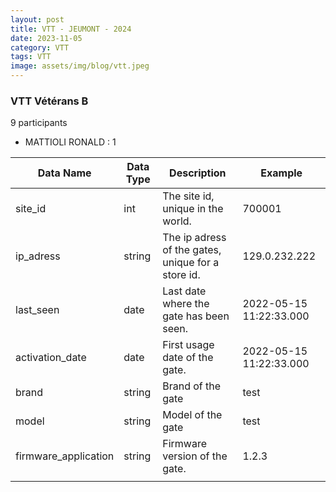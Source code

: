 ```yaml
---
layout: post
title: VTT - JEUMONT - 2024
date: 2023-11-05
category: VTT
tags: VTT
image: assets/img/blog/vtt.jpeg
---
```


### VTT Vétérans B
9 participants
- MATTIOLI RONALD : 1

| Data Name            | Data Type | Description                                        | Example                 |
|----------------------|-----------|----------------------------------------------------|-------------------------|
| site_id              | int       | The site id, unique in the world.                  | 700001                  |
| ip_adress            | string    | The ip adress of the gates, unique for a store id. | 129.0.232.222           |
| last_seen            | date      | Last date where the gate has been seen.            | 2022-05-15 11:22:33.000 |
| activation_date      | date      | First usage date of the gate.                      | 2022-05-15 11:22:33.000 |
| brand                | string    | Brand of the gate                                  | test                    |
| model                | string    | Model of the gate                                  | test                    |
| firmware_application | string    | Firmware version of the gate.                      | 1.2.3                   |
|                      |           |                                                    |                         |